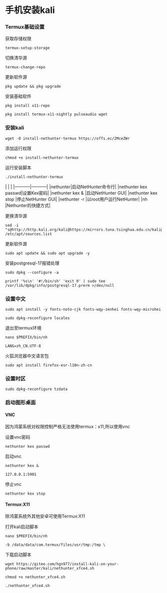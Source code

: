 # 手机安装kali
### Termux基础设置
获取存储权限
```
termux-setup-storage
```
切换清华源
```
termux-change-repo
```
更新软件源
```
pkg update && pkg upgrade
```
安装基础软件
```
pkg install x11-repo
```
```
pkg install termux-x11-nightly pulseaudio wget
```
### 安装kali
```
wget -O install-nethunter-termux https://offs.ec/2MceZWr
```
添加运行权限
```
chmod +x install-nethunter-termux
```
运行安装脚本
```
./install-nethunter-termux
```
|       |       |
|–––––––|–––––––|
|nethunter|启动NetHunter命令行|
|nethunter kex passwd|设置Kex密码|
|nethunter kex & |启动NetHunter GUI|
|nethunter kex stop |停止NetHunter GUI|
|nethunter -r |以root用户运行NetHunter|
|nh |Nethunter的快捷方式|

更换清华源
```
sed -i "s@http://http.kali.org/kali@https://mirrors.tuna.tsinghua.edu.cn/kali@g" /etc/apt/sources.list
```
更新软件源
```
sudo apt update && sudo apt upgrade -y
```
安装postgresql-17报错处理
```
sudo dpkg --configure -a
```
```
printf '%s\n' '#!/bin/sh' 'exit 0' | sudo tee /var/lib/dpkg/info/postgresql-17.prerm >/dev/null
```
### 设置中文
```
sudo apt install -y fonts-noto-cjk fonts-wqy-zenhei fonts-wqy-microhei
```
```
sudo dpkg-reconfigure locales
```
退出至termux环境
```
nano $PREFIX/bin/nh
```
```
LANG=zh_CN.UTF-8
```
火狐浏览器中文语言包
```
sudo apt install firefox-esr-l10n-zh-cn
```
### 设置时区
```
sudo dpkg-reconfigure tzdata
```
### 启动图形桌面

#### VNC
因为鸿蒙系统对权限控制严格无法使用termux：x11,所以使用vnc

设置vnc密码
```
nethunter kex passwd
```
启动vnc
```
nethunter kex & 
```
```
127.0.0.1:5901
```
停止vnc
```
nethunter kex stop
```
#### Termux:X11
除鸿蒙系统外其他安卓可使用Termux:X11

打开kali启动脚本
```
nano $PREFIX/bin/nh
```
```
-b /data/data/com.termux/files/usr/tmp:/tmp \
```
下载启动脚本
```
wget https://gitee.com/hgn977/install-kali-on-your-phone/raw/master/kali/nethunter_xfce4.sh
```
```
chmod +x nethunter_xfce4.sh
```
```
./nethunter_xfce4.sh
```
